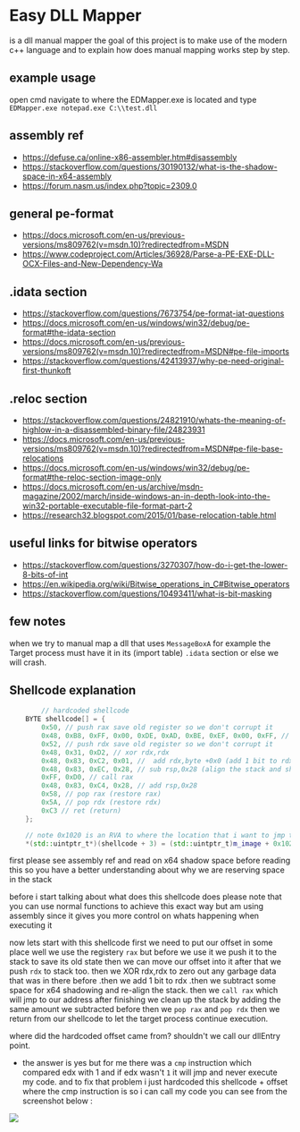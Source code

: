 # Easy DLL Mapper
is a dll manual mapper the goal of this project is to make use of the modern
c++ language and to explain how does manual mapping works step by step.

## example usage
open cmd navigate to where the EDMapper.exe is located and type
`EDMapper.exe notepad.exe C:\\test.dll` 

## assembly ref
- https://defuse.ca/online-x86-assembler.htm#disassembly
- https://stackoverflow.com/questions/30190132/what-is-the-shadow-space-in-x64-assembly
- https://forum.nasm.us/index.php?topic=2309.0

## general pe-format 
- https://docs.microsoft.com/en-us/previous-versions/ms809762(v=msdn.10)?redirectedfrom=MSDN
- https://www.codeproject.com/Articles/36928/Parse-a-PE-EXE-DLL-OCX-Files-and-New-Dependency-Wa

## .idata section 
- https://stackoverflow.com/questions/7673754/pe-format-iat-questions
- https://docs.microsoft.com/en-us/windows/win32/debug/pe-format#the-idata-section
- https://docs.microsoft.com/en-us/previous-versions/ms809762(v=msdn.10)?redirectedfrom=MSDN#pe-file-imports
- https://stackoverflow.com/questions/42413937/why-pe-need-original-first-thunkoft

## .reloc section 
- https://stackoverflow.com/questions/24821910/whats-the-meaning-of-highlow-in-a-disassembled-binary-file/24823931
- https://docs.microsoft.com/en-us/previous-versions/ms809762(v=msdn.10)?redirectedfrom=MSDN#pe-file-base-relocations
- https://docs.microsoft.com/en-us/windows/win32/debug/pe-format#the-reloc-section-image-only
- https://docs.microsoft.com/en-us/archive/msdn-magazine/2002/march/inside-windows-an-in-depth-look-into-the-win32-portable-executable-file-format-part-2
- https://research32.blogspot.com/2015/01/base-relocation-table.html


## useful links for bitwise operators
- https://stackoverflow.com/questions/3270307/how-do-i-get-the-lower-8-bits-of-int
- https://en.wikipedia.org/wiki/Bitwise_operations_in_C#Bitwise_operators
- https://stackoverflow.com/questions/10493411/what-is-bit-masking


## few notes
when we try to manual map a dll that uses `MessageBoxA` for example the Target
process must have it in its (import table) `.idata` section or else we will crash. 


## Shellcode explanation
``` c++
		// hardcoded shellcode
	BYTE shellcode[] = {
		0x50, // push rax save old register so we don't corrupt it
		0x48, 0xB8, 0xFF, 0x00, 0xDE, 0xAD, 0xBE, 0xEF, 0x00, 0xFF, // mov rax,0xff00efbeadde00ff <- this value is just a place that will get replaced by our entrypoint pointer
		0x52, // push rdx save old register so we don't corrupt it
		0x48, 0x31, 0xD2, // xor rdx,rdx
		0x48, 0x83, 0xC2, 0x01, //  add rdx,byte +0x0 (add 1 bit to rdx)
		0x48, 0x83, 0xEC, 0x28, // sub rsp,0x28 (align the stack and shadow space allocation)
		0xFF, 0xD0, // call rax 
		0x48, 0x83, 0xC4, 0x28, // add rsp,0x28
		0x58, // pop rax (restore rax)
		0x5A, // pop rdx (restore rdx)
		0xC3 // ret (return)
	};

	// note 0x1020 is an RVA to where the location that i want to jmp to. to get there we need to add image base + rva
	*(std::uintptr_t*)(shellcode + 3) = (std::uintptr_t)m_image + 0x1020; // Hardcoded offset
```

first please see assembly ref and read on x64 shadow space before reading this so you have a better understanding about why we are reserving space in the stack

before i start talking about what does this shellcode does please note that you can use normal functions to achieve this exact way but am using assembly since it gives you more control on whats happening when executing it


now lets start with this shellcode first we need to put our offset in some place well we use the registery `rax` but before we use it we push it to the stack to save its old state then we can move our offset into it after that we push `rdx` to stack too. then we XOR rdx,rdx to zero out any garbage data that was in there before .then we add 1 bit to rdx .then we subtract some space for x64 shadowing and re-align the stack. then we `call rax` which will jmp to our address after finishing we clean up the stack by adding the same amount we subtracted before then we `pop rax` and `pop rdx` then we return from our shellcode to let the target process continue execution.

where did the hardcoded offset came from? shouldn't we call our dllEntry point.

- the answer is yes but for me there was a `cmp` instruction which compared edx with 1 and if edx wasn't `1` it will jmp and never execute my code. and to fix that problem i just hardcoded this shellcode + offset where the cmp instruction is so i can call my code you can see from the screenshot below :


<img src="https://github.com/zeroaceee/EDMapper/blob/master/debugger_ss.jpg">


